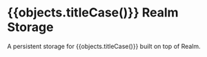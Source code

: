 # {{objects.titleCase()}} Realm Storage

A persistent storage for {{objects.titleCase()}} built on top of Realm.
